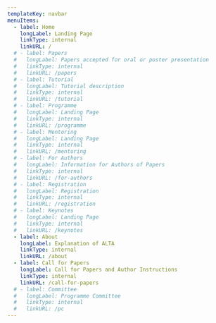 ```yaml
---
templateKey: navbar
menuItems:
  - label: Home
    longLabel: Landing Page
    linkType: internal
    linkURL: /
  # - label: Papers
  #   longLabel: Papers accepted for oral or poster presentation
  #   linkType: internal
  #   linkURL: /papers
  # - label: Tutorial
  #   longLabel: Tutorial description
  #   linkType: internal
  #   linkURL: /tutorial
  # - label: Programme
  #   longLabel: Landing Page
  #   linkType: internal
  #   linkURL: /programme
  # - label: Mentoring
  #   longLabel: Landing Page
  #   linkType: internal
  #   linkURL: /mentoring
  # - label: For Authors
  #   longLabel: Information for Authors of Papers
  #   linkType: internal
  #   linkURL: /for-authors
  # - label: Registration
  #   longLabel: Registration
  #   linkType: internal
  #   linkURL: /registration
  # - label: Keynotes
  #   longLabel: Landing Page
  #   linkType: internal
  #   linkURL: /keynotes
  - label: About
    longLabel: Explanation of ALTA
    linkType: internal
    linkURL: /about
  - label: Call for Papers
    longLabel: Call for Papers and Author Instructions
    linkType: internal
    linkURL: /call-for-papers
  # - label: Committee
  #   longLabel: Programme Committee
  #   linkType: internal
  #   linkURL: /pc
---
```


